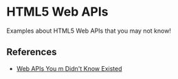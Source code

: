 # HTML5 Web APIs

Examples about HTML5 Web APIs that you may not know!

## References

- [Web APIs You m Didn't Know Existed](https://www.youtube.com/watch?v=EZpdEljk5dY)